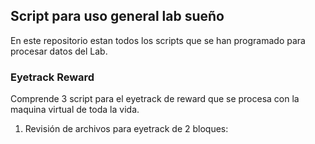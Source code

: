 ## Script para uso general lab sueño
En este repositorio estan todos los scripts que se han programado para procesar datos del Lab.

### Eyetrack Reward
Comprende 3 script para el eyetrack de reward que se procesa con la maquina virtual de toda la vida.

1. Revisión de archivos para eyetrack de 2 bloques: 
